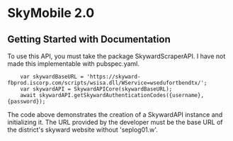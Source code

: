 # SkyMobile 2.0



## Getting Started with Documentation

To use this API, you must take the package SkywardScraperAPI. I have not made this implementable with pubspec.yaml.

```
    var skywardBaseURL = 'https://skyward-fbprod.iscorp.com/scripts/wsisa.dll/WService=wsedufortbendtx/';
    var skywardAPI = SkywardAPICore(skywardBaseURL);
    await skywardAPI.getSkywardAuthenticationCodes({username}, {password});
```

The code above demonstrates the creation of a SkywardAPI instance and initializing it. The URL provided by the developer must be the base URL of the district's skyward website without 'seplog01.w'.

